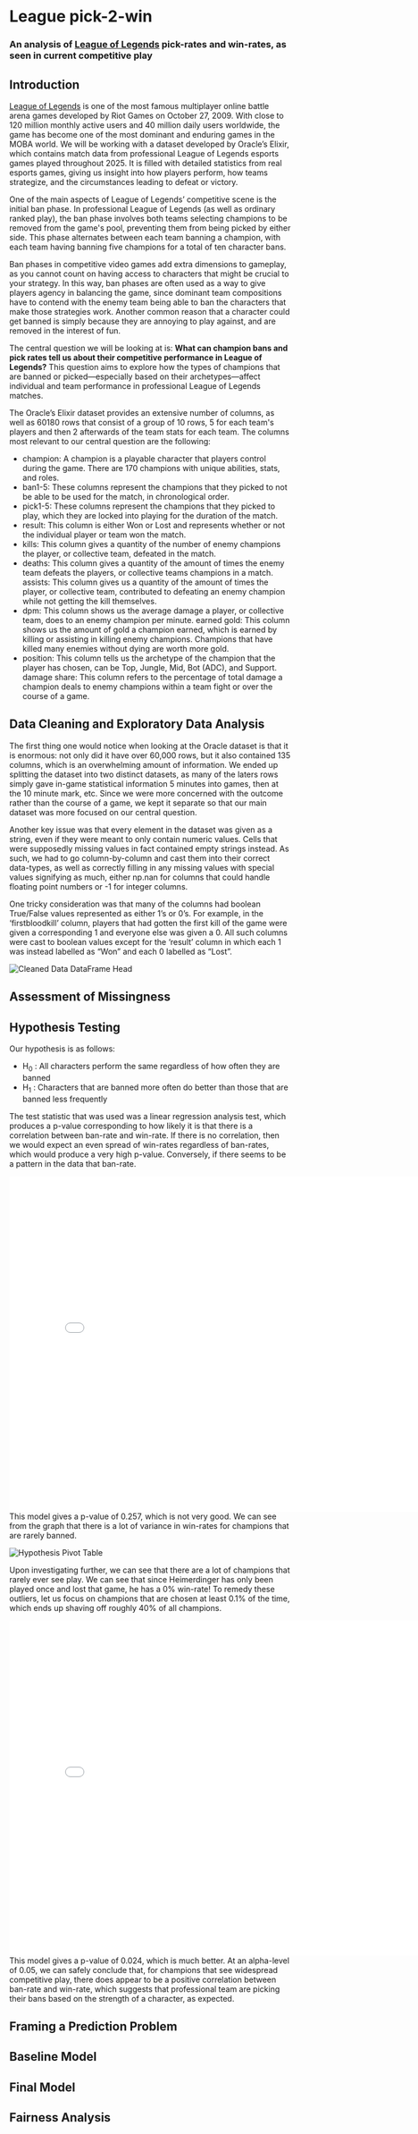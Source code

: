 # League pick-2-win

### An analysis of <u>League of Legends</u> pick-rates and win-rates, as seen in current competitive play

## Introduction

<u>League of Legends</u> is one of the most famous multiplayer online battle arena games developed by Riot Games on October 27, 2009. With close to 120 million monthly active users and 40 million daily users worldwide, the game has become one of the most dominant and enduring games in the MOBA world. We will be working with a dataset developed by Oracle’s Elixir, which contains match data from professional League of Legends esports games played throughout 2025. It is filled with detailed statistics from real esports games, giving us insight into how players perform, how teams strategize, and the circumstances leading to defeat or victory.
	
One of the main aspects of League of Legends’ competitive scene is the initial ban phase. In professional League of Legends (as well as ordinary ranked play), the ban phase involves both teams selecting champions to be removed from the game's pool, preventing them from being picked by either side. This phase alternates between each team banning a champion, with each team having banning five champions for a total of ten character bans. 
	
Ban phases in competitive video games add extra dimensions to gameplay, as you cannot count on having access to characters that might be crucial to your strategy. In this way, ban phases are often used as a way to give players agency in balancing the game, since dominant team compositions have to contend with the enemy team being able to ban the characters that make those strategies work. Another common reason that a character could get banned is simply because they are annoying to play against, and are removed in the interest of fun. 
	
The central question we will be looking at is: **What can champion bans and pick rates tell us about their competitive performance in League of Legends?** This question aims to explore how the types of champions that are banned or picked—especially based on their archetypes—affect individual and team performance in professional League of Legends matches.
	
The Oracle’s Elixir dataset provides an extensive number of columns, as well as 60180 rows that consist of a group of 10 rows, 5 for each team's players and then 2 afterwards of the team stats for each team. The columns most relevant to our central question are the following: 
- champion: A champion is a playable character that players control during the game. There are 170 champions with unique abilities, stats, and roles. 
 - ban1-5: These columns represent the champions that they picked to not be able to be used for the match, in chronological order. 
 - pick1-5: These columns represent the champions that they picked to play, which they are locked into playing for the duration of the match.
 - result: This column is either Won or Lost and represents whether or not the individual player or team won the match. 
 - kills: This column gives a quantity of the number of enemy champions the player, or collective team, defeated in the match. 
 - deaths: This column gives a quantity of the amount of times the enemy team defeats the players, or collective teams champions in a match. 
assists: This column gives us a quantity of the amount of times the player, or collective team, contributed to defeating an enemy champion while not getting the kill themselves. 
 - dpm: This column shows us the average damage a player, or collective team, does to an enemy champion per minute. 
earned gold: This column shows us the amount of gold a champion earned, which is earned by killing or assisting in killing enemy champions. Champions that have killed many enemies without dying are worth more gold. 
 - position: This column tells us the archetype of the champion that the player has chosen, can be Top, Jungle, Mid, Bot (ADC), and Support. 
damage share: This column refers to the percentage of total damage a champion deals to enemy champions within a team fight or over the course of a game.

## Data Cleaning and Exploratory Data Analysis

The first thing one would notice when looking at the Oracle dataset is that it is enormous: not only did it have over 60,000 rows, but it also contained 135 columns, which is an overwhelming amount of information. We ended up splitting the dataset into two distinct datasets, as many of the laters rows simply gave in-game statistical information 5 minutes into games, then at the 10 minute mark, etc. Since we were more concerned with the outcome rather than the course of a game, we kept it separate so that our main dataset was more focused on our central question.

Another key issue was that every element in the dataset was given as a string, even if they were meant to only contain numeric values. Cells that were supposedly missing values in fact contained empty strings instead. As such, we had to go column-by-column and cast them into their correct data-types, as well as correctly filling in any missing values with special values signifying as much, either np.nan for columns that could handle floating point numbers or -1 for integer columns.

One tricky consideration was that many of the columns had boolean True/False values represented as either 1’s or 0’s. For example, in the ‘firstbloodkill’ column, players that had gotten the first kill of the game were given a corresponding 1 and everyone else was given a 0. All such columns were cast to boolean values except for the ‘result’ column in which each 1 was instead labelled as “Won” and each 0 labelled as “Lost”.

![Cleaned Data DataFrame Head](.assets/cleaned_data_head.png)


## Assessment of Missingness



## Hypothesis Testing

Our hypothesis is as follows:

 - H<sub>0</sub> : All characters perform the same regardless of how often they are banned 
 - H<sub>1</sub> : Characters that are banned more often do better than those that are banned less frequently

The test statistic that was used was a linear regression analysis test, which produces a p-value corresponding to how likely it is that there is a correlation between ban-rate and win-rate. If there is no correlation, then we would expect an even spread of win-rates regardless of ban-rates, which would produce a very high p-value. Conversely, if there seems to be a pattern in the data that ban-rate. 
	
<iframe
  src="assets/hypothesis_test_first.html"
  width="800"
  height="600"
  frameborder="0"
></iframe>
This model gives a p-value of 0.257, which is not very good. We can see from the graph that there is a lot of variance in win-rates for champions that are rarely banned. 

![Hypothesis Pivot Table](.assets/hypothesis_pt.png)

Upon investigating further, we can see that there are a lot of champions that rarely ever see play. We can see that since Heimerdinger has only been played once and lost that game, he has a 0\% win-rate! To remedy these outliers, let us focus on champions that are chosen at least 0.1\% of the time, which ends up shaving off roughly 40\% of all champions.

<iframe
  src="assets/hypothesis_test_final.html"
  width="800"
  height="600"
  frameborder="0"
></iframe>
This model gives a p-value of 0.024, which is much better. At an alpha-level of 0.05, we can safely conclude that, for champions that see widespread competitive play, there does appear to be a positive correlation between ban-rate and win-rate, which suggests that professional team are picking their bans based on the strength of a character, as expected.

## Framing a Prediction Problem



## Baseline Model



## Final Model



## Fairness Analysis


